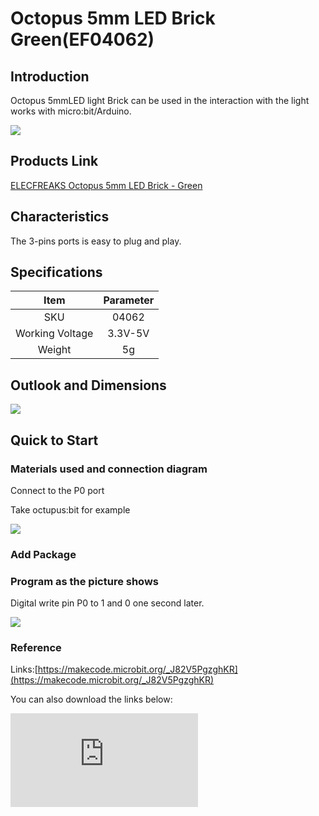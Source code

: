 ﻿# Octopus 5mm LED Brick  Green(EF04062)

## Introduction

Octopus 5mmLED light Brick can be used in the interaction with the light works with micro:bit/Arduino.

 ![](https://wiki-media-ef.oss-cn-hongkong.aliyuncs.com//images/SNPuLwe.jpg)

## Products Link

[ELECFREAKS Octopus 5mm LED Brick - Green](https://shop.elecfreaks.com/products/elecfreaks-octopus-5mm-led-brick-green?_pos=1&_sid=5e5625d1a&_ss=r)

## Characteristics

 The 3-pins ports is easy to plug and play.

## Specifications


Item | Parameter
:-: | :-:
SKU|04062
Working Voltage|3.3V-5V
Weight|5g

## Outlook and Dimensions

 ![](https://wiki-media-ef.oss-cn-hongkong.aliyuncs.com//images/S2mhxLt.png)

## Quick to Start

### Materials used and connection diagram

 Connect to the P0 port

  Take octupus:bit for example

 ![](https://wiki-media-ef.oss-cn-hongkong.aliyuncs.com//images/KsTl0U6.png)

### Add Package

### Program as the picture shows

 Digital write pin P0 to 1 and 0 one second later.

 ![](https://wiki-media-ef.oss-cn-hongkong.aliyuncs.com//images/AAzv9pn.png)

### Reference
Links:[https://makecode.microbit.org/_J82V5PgzghKR](https://makecode.microbit.org/_J82V5PgzghKR)

You can also download the links below:


<div
    style={{
        position: 'relative',
        paddingBottom: '60%',
        overflow: 'hidden',
    }}
>
    <iframe
        src="https://makecode.microbit.org/_J82V5PgzghKR"
        frameborder="0"
        sandbox="allow-popups allow-forms allow-scripts allow-same-origin"
        style={{
            position: 'absolute',
            width: '100%',
            height: '100%',
        }}
    />
</div>


### Result
 LED flashes each second.

## Relevant Cases


## Technique Files
